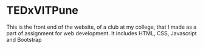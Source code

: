 # TEDxVITPune
This is the front end of the website, of a club at my college, that I made as a part of assignment for web development. It includes HTML, CSS, Javascript and Bootstrap
